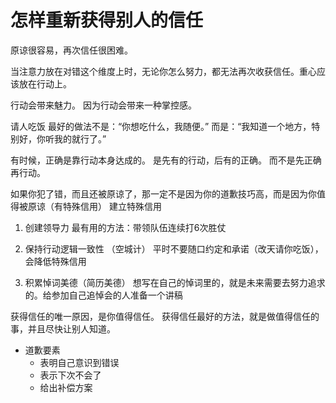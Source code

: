 # 怎样重新获得别人的信任


原谅很容易，再次信任很困难。

当注意力放在对错这个维度上时，无论你怎么努力，都无法再次收获信任。重心应该放在行动上。

行动会带来魅力。
因为行动会带来一种掌控感。

请人吃饭
最好的做法不是：“你想吃什么，我随便。”
而是：“我知道一个地方，特别好，你听我的就行了。”

有时候，正确是靠行动本身达成的。
是先有的行动，后有的正确。
而不是先正确再行动。

如果你犯了错，而且还被原谅了，那一定不是因为你的道歉技巧高，而是因为你值得被原谅（有特殊信用）
建立特殊信用

1. 创建领导力
最有用的方法：带领队伍连续打6次胜仗

2. 保持行动逻辑一致性
（空城计）
平时不要随口约定和承诺（改天请你吃饭），会降低特殊信用

3. 积累悼词美德（简历美德）
想写在自己的悼词里的，就是未来需要去努力追求的。给参加自己追悼会的人准备一个讲稿


获得信任的唯一原因，是你值得信任。
获得信任最好的方法，就是做值得信任的事，并且尽快让别人知道。


- 道歉要素
  - 表明自己意识到错误
  - 表示下次不会了
  - 给出补偿方案

